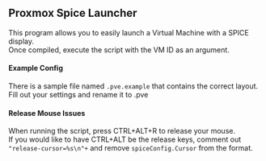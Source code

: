 ## Proxmox Spice Launcher
This program allows you to easily launch a Virtual Machine with a SPICE display.  
Once compiled, execute the script with the VM ID as an argument.

#### Example Config
There is a sample file named `.pve.example` that contains the correct layout.  
Fill out your settings and rename it to .pve

#### Release Mouse Issues
When running the script, press CTRL+ALT+R to release your mouse.  
If you would like to have CTRL+ALT be the release keys, comment out `"release-cursor=%s\n"+` and remove `spiceConfig.Cursor` from the format.